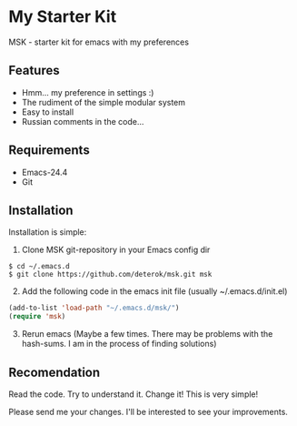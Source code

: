 My Starter Kit
==============
MSK - starter kit for emacs with my preferences

Features
-------
- Hmm... my preference in settings :)
- The rudiment of the simple modular system
- Easy to install
- Russian comments in the code...

Requirements
------
- Emacs-24.4
- Git

Installation
-------
Installation is simple:

1. Clone MSK git-repository in your Emacs config dir
```
$ cd ~/.emacs.d
$ git clone https://github.com/deterok/msk.git msk
```
2. Add the following code in the emacs init file (usually ~/.emacs.d/init.el)
```lisp
(add-to-list 'load-path "~/.emacs.d/msk/")
(require 'msk)
```
3. Rerun emacs (Maybe a few times. There may be problems with the hash-sums.
I am in the process of finding solutions)

Recomendation
------------
Read the code. Try to understand it. Change it! This is very simple!

Please send me your changes. I'll be interested to see your improvements.